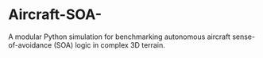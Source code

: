 # Aircraft-SOA-
A modular Python simulation for benchmarking autonomous aircraft sense-of-avoidance (SOA) logic in complex 3D terrain.
